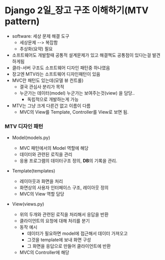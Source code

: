 # Django 2일_장고 구조 이해하기(MTV pattern)

- software: 세상 문제 해결 도구
  - 세상문제 --> 복잡함
  - 추상화(요약) 필요
- 소프트웨어도 개발할때 공통적 설계문제가 있고 해결책도 공통점이 있다는걸 발견하게됨
- 클라-서버 구조도 소프트웨어 디자인 패턴중 하나였음
- 장고엔 MTV라는 소프트웨어 디자인패턴이 있음
- MVC란 패턴도 있는데(모델 뷰 컨트롤)
  - 결국 관심사 분리가 목적
  - 누군가는 데이터(model) 누군가는 보여주는것(view) 을 담당..
    - 독립적으로 개발하는게 가능
- MTV는 그냥 크게 다른건 없고 이름이 다름
  - MVC의 View를 Template, Controller를 View로 보면 됨.



### MTV 디자인 패턴

- Model(models.py)
  - MVC 패턴에서의 Model 역할에 해당
  - 데이터와 관련된 로직을 관리
  - 응용 프로그램의 데이터구조 정의, **DB**의 기록을 관리.

- Template(templates)
  - 레이아웃과 화면을 처리
  - 화면상의 사용자 인터페이스 구조, 레이아웃 정의
  - MVC의 View 역할 담당
- View(views.py)
  - 위의 두개와 관련된 로직을 처리해서 응답을 반환
  - 클라이언트의 요청에 대해 처리를 분기
  - 동작 예시
    - 데이터가 필요하면 model에 접근해서 데이터 가져오고
    - 그것을 template에 보내 화면 구성
    - 그 화면을 응답으로 만들어 클라이언트에 반환
  - MVC의 Controller에 해당